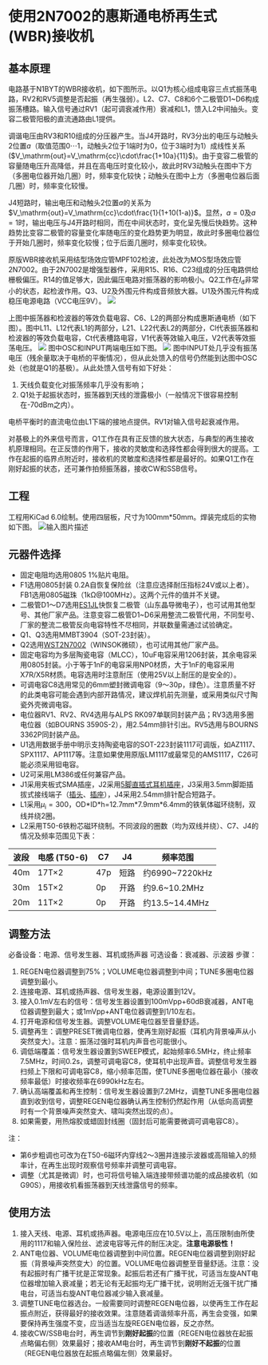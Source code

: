 # 使用2N7002的惠斯通电桥再生式(WBR)接收机
## 基本原理
电路基于N1BYT的WBR接收机，如下图所示。以Q1为核心组成电容三点式振荡电路，RV2和RV5调整是否起振（再生强弱）。L2、C7、C8和6个二极管D1~D6构成振荡槽路。输入信号通过RV1（起可调衰减作用）衰减和L1，馈入L2中间抽头。变容二极管阳极的直流通路由L1提供。

调谐电压由RV3和R10组成的分压器产生。当J4开路时，RV3分出的电压与动触头2位置$a$（取值范围$0\cdots1$，动触头2位于1端时为$0$，位于3端时为$1$）成线性关系($V_\mathrm{out}=V_\mathrm{cc}\cdot\frac{1+10a}{11}$)。由于变容二极管的容量随电压升高降低，并且在高电压时变化较小，故此时RV3动触头在图中下方（多圈电位器开始几圈）时，频率变化较快；动触头在图中上方（多圈电位器后面几圈）时，频率变化较慢。

J4短路时，输出电压和动触头2位置$a$的关系为$V_\mathrm{out}=V_\mathrm{cc}\cdot\frac{1}{1+10(1-a)}$。显然，$a=0$及$a=1$时，输出电压与J4开路时相同，而在中间状态时，变化呈先慢后快趋势。这种趋势比变容二极管的容量变化率随电压的变化趋势更为明显，故此时多圈电位器位于开始几圈时，频率变化较慢；位于后面几圈时，频率变化较快。

原版WBR接收机采用结型场效应管MPF102检波，此处改为MOS型场效应管2N7002。由于2N7002是增强型器件，采用R15、R16、C23组成的分压电路供给栅极偏压。R14的值足够大，因此偏压电路对振荡器的影响极小。Q2工作在$I_\mathrm{d}$非常小的状态，起检波作用。Q3、U2及外围元件构成音频放大器。U1及外围元件构成稳压电源电路（VCC电压9V）。
![](README_md_files/image_20220201140708.png?v=1&type=image&token=V1:KxNJY19yYlJnmXGaiVk6302ukbhrakx--xAjKPXHHUQ)

上图中振荡器和检波器的等效负载电容、C6、L2的两部分构成惠斯通电桥（如下图）。图中L11、L12代表L1的两部分，L21、L22代表L2的两部分，Cl代表振荡器和检波器的等效负载电容，Ct代表槽路电容，V1代表等效输入电压，V2代表等效振荡电压。
![](README_md_files/image_20220207151621.png?v=1&type=image&token=V1:D99lARUeSBibP2hKDFSr3Nd-D1MvnRvMpyVgIzR7Z_g)
图中OSC和INPUT两端电压如下图。
![](README_md_files/image_20220207151923.png?v=1&type=image&token=V1:D7IjLgkvZaCRHHrv10_EXHJPvWckzRIRUhGry9cyV98)
图中INPUT处几乎没有振荡电压（残余量取决于电桥的平衡情况），但从此处馈入的信号仍然能到达图中OSC处（也就是Q1的基极）。从此处馈入信号有如下好处：

1. 天线负载变化对振荡频率几乎没有影响；
2. Q1处于起振状态时，振荡器到天线的泄露极小（一般情况下很容易控制在-70dBm之内）。

电桥平衡时的直流电位由L1下端的接地点提供。RV1对输入信号起衰减作用。

对基极上的外来信号而言，Q1工作在具有正反馈的放大状态，与典型的再生接收机原理相同。在正反馈的作用下，接收的灵敏度和选择性都会得到很大的提高。工作在起振的临界点附近时，接收机的灵敏度和选择性都是最好的。如果Q1工作在刚好起振的状态，还可兼作拍频振荡器，接收CW和SSB信号。

## 工程
工程用KiCad 6.0绘制。使用四层板，尺寸为100mm\*50mm。焊装完成后的实物如下图。
![输入图片描述](README_md_files/WBRRecv_assembled_20220207234335.jpg?v=1&type=image&token=V1:rNLiDB9C653gRgXYAHLVgq2XeSW-X2egEXg-FWUL834)

## 元器件选择

* 固定电阻均选用0805 1%贴片电阻。
* F1选用0805封装 0.2A自恢复保险丝（注意应选择耐压指标24V或以上者）。FB1选用0805磁珠（1kΩ@100MHz）。这两个元件的值并不关键。
* 二极管D1～D7选用[ES1JL](https://item.szlcsc.com/139984.html)快恢复二极管（山东晶导微电子），也可试用其他型号、其他厂家产品。注意变容二极管D1~D6采用整流二极管代用，不同型号、厂家的整流二极管反向电容特性不尽相同，并联数量需通过试验确定。
* Q1、Q3选用MMBT3904（SOT-23封装）。
* Q2选用[WST2N7002](https://item.szlcsc.com/88113.html)（WINSOK微硕），也可试用其他厂家产品。
* 固定电容均为多层陶瓷电容（MLCC），10uF电容采用1206封装，其余电容采用0805封装。小于等于1nF的电容采用NP0材质，大于1nF的电容采用X7R/X5R材质。电容选用时注意耐压（使用25V以上耐压的是安全的）。
* 可调电容C8选用常见的6mm塑封微调电容（9～30p，绿色）。注意质量不好的此类电容可能会遇到内部开路情况，建议焊机前先测量，或采用类似尺寸陶瓷外壳微调电容。
* 电位器RV1、RV2、RV4选用与ALPS RK097单联同封装产品；RV3选用多圈电位器（如BOURNS 3590S-2），用2.54mm排针引出。RV5选用与BOURNS 3362P同封装产品。
* U1选用数据手册中明示支持陶瓷电容的SOT-223封装1117可调版，如AZ1117、SPX1117、AP1117等。注意如果使用原版LM1117或最常见的AMS1117，C26可能必须采用钽电容。
* U2可采用LM386或任何兼容产品。
* J1采用夹板式SMA插座，J2采用[5脚直插式耳机插座](https://item.szlcsc.com/300204.html)，J3采用3.5mm脚距插拔式接线端子（[插头](https://item.szlcsc.com/376575.html)、[插座](https://item.szlcsc.com/376577.html)），J4采用2.54mm排针配合短路子。
* L1采用$\mu_\mathrm{i}=300$，OD\*ID\*h=12.7mm\*7.9mm\*6.4mm的铁氧体磁环绕制，双线并绕2圈。
* L2采用T50-6铁粉芯磁环绕制。不同波段的圈数（均为双线并绕）、C7、J4的情况及频率范围见下表：

|波段|电感 (T50-6)|C7|J4|频率范围|
|--|--|--|--|--|
|40m|17T×2|47p|短路|约6990~7220kHz|
|30m|15T×2|0p|开路|约9.6~10.2MHz|
|20m|11T×2|0p|开路|约13.5~14.4MHz|

## 调整方法
必备设备：电源、信号发生器、耳机或扬声器
可选设备：衰减器、示波器
步骤：
1. REGEN电位器调整到75%；VOLUME电位器调整到中间；TUNE多圈电位器调整到最小。
2. 连接电源、耳机或扬声器、信号发生器，电源设置到12V。
3. 接入0.1mV左右的信号：信号发生器设置到100mVpp+60dB衰减器，ANT电位器调整到最大；或1mVpp+ANT电位器调整到1/10左右。
4. 打开电源和信号发生器。调整VOLUME电位器至音量舒适。
5. 调整再生：调整PRESET微调电位器，使再生刚好起振（耳机内背景噪声从小突然变大）。注意：振荡过强时耳机内声音也可能很小。
6. 调低端覆盖：信号发生器设置到SWEEP模式，起始频率6.5MHz，终止频率7.5MHz，时间0.2s，调整可调电容C8，使耳机中出现声音。调整信号发生器扫频上下限和可调电容C8，缩小频率范围，使TUNE多圈电位器在最小（接收频率最低）时接收频率在6990kHz左右。
7. 确认高端覆盖和再生控制：信号发生器设置到7.2MHz，调整TUNE多圈电位器直到收到信号，调整REGEN电位器确认再生控制仍然起作用（从低向高调整时有一个背景噪声突然变大、啸叫突然出现的点）。
8. 如果需要，用热熔胶或蜡固封线圈（固封后可能需要微调可调电容C8）。

注：
* 第6步粗调也可改为在T50-6磁环内穿线2～3圈并连接示波器或高阻输入的频率计，在再生出现时观察信号频率并调整可调电容。
* 调整（尤其是微调）时，也可将信号输入端连接带频谱功能的成品接收机（如G90S），用接收机看振荡器到天线泄露信号的频率。

## 使用方法

1. 接入天线、电源、耳机或扬声器。电源电压应在10.5V以上，高压限制由所使用的1117和输入保险丝、滤波电容等元件的耐压决定。**注意电源极性！**
2. ANT电位器、VOLUME电位器调整到中间位置。REGEN电位器调整到刚好起振（背景噪声突然变大）的位置。VOLUME电位器调整至音量舒适。注意：没有起振时有广播干扰是正常现象。起振后若还有广播干扰，可适当左旋ANT电位器增加输入衰减量；若无论有无起振均无广播干扰，说明附近无强干扰广播电台，可适当右旋ANT电位器减少输入衰减量。
3. 调整TUNE电位器选台。一般需要同时调整REGEN电位器，以使再生工作在起振点附近，获得最好的接收效果。注意随着调谐频率升高，再生会变强，如果要保持再生强度不变，应当适当左旋REGEN电位器，反之亦然。
4. 接收CW/SSB电台时，再生调节到**刚好起振**的位置（REGEN电位器放在起振点略偏右侧）效果最好；接收AM电台时，再生调节到**刚好不起振**的位置（REGEN电位器放在起振点略偏左侧）效果最好。


